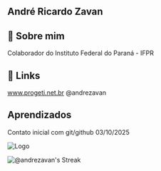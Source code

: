 ## André Ricardo Zavan

## 🚀 Sobre mim
Colaborador do Instituto Federal do Paraná - IFPR


## 🔗 Links
www.progeti.net.br
@andrezavan



## Aprendizados
Contato inicial com git/github 03/10/2025


![Logo](https://dev-to-uploads.s3.amazonaws.com/uploads/articles/th5xamgrr6se0x5ro4g6.png)



![@andrezavan's Streak](https://github-readme-streak-stats.herokuapp.com/?user=@andrezavan&theme=vue-dark&hide_border=false)
